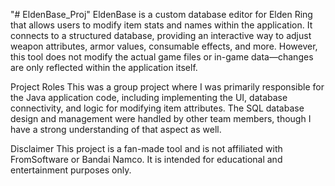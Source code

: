 "# EldenBase_Proj" 
EldenBase is a custom database editor for Elden Ring that allows users to modify item stats and names within the application. It connects to a structured database, providing an interactive way to adjust weapon attributes, armor values, consumable effects, and more. However, this tool does not modify the actual game files or in-game data—changes are only reflected within the application itself.

Project Roles
This was a group project where I was primarily responsible for the Java application code, including implementing the UI, database connectivity, and logic for modifying item attributes. The SQL database design and management were handled by other team members, though I have a strong understanding of that aspect as well.

Disclaimer
This project is a fan-made tool and is not affiliated with FromSoftware or Bandai Namco. It is intended for educational and entertainment purposes only.
